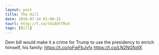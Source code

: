```yaml
---
layout: post
title: The Hill
date: 2018-07-24 01:00:22
tourl: http://t.co/t414UtTRv4
tags: [Bill]
---
```

Dem bill would make it a crime for Trump to use the presidency to enrich himself, his family: https://t.co/joFwFbJvfx https://t.co/LN2NGfpIlX